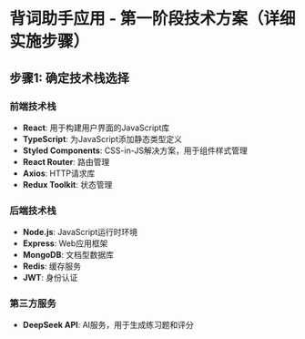 # 背词助手应用 - 第一阶段技术方案（详细实施步骤）

## 步骤1: 确定技术栈选择

### 前端技术栈
- **React**: 用于构建用户界面的JavaScript库
- **TypeScript**: 为JavaScript添加静态类型定义
- **Styled Components**: CSS-in-JS解决方案，用于组件样式管理
- **React Router**: 路由管理
- **Axios**: HTTP请求库
- **Redux Toolkit**: 状态管理

### 后端技术栈
- **Node.js**: JavaScript运行时环境
- **Express**: Web应用框架
- **MongoDB**: 文档型数据库
- **Redis**: 缓存服务
- **JWT**: 身份认证

### 第三方服务
- **DeepSeek API**: AI服务，用于生成练习题和评分

